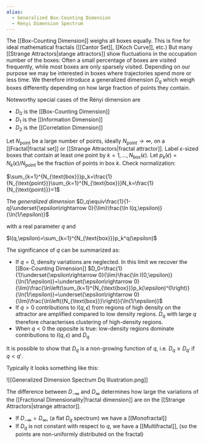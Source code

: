 ```yaml
---
alias:
  - Generalized Box-Counting Dimension
  - Rényi Dimension Spectrum
---
```

The [[Box-Counting Dimension]] weighs all boxes  equally.  This is fine for ideal mathematical fractals ([[Cantor Set]], [[Koch Curve]], etc.) But many [[Strange Attractors|stange attractors]] show fluctuations in the occupation number of the boxes: Often a small percentage of boxes are visited frequently, while most boxes are only sparsely visited. Depending on our purpose we may be interested in boxes where trajectories spend more or less time. We therefore introduce a generalized dimension $D_q$ which weigh boxes differently depending on how large fraction of points they contain. 

Noteworthy special cases of the Rényi dimension are 
* $D_0$ is the [[Box-Counting Dimension]]
* $D_1$ is the [[Information Dimension]]
* $D_2$ is the [[Correlation Dimension]]

Let $N_{\text{point}}$ be a large number of points, ideally $N_{\text{point}}\rightarrow\infty$, on a [[Fractal|fractal set]] or [[Strange Attractors|fractal attractor]]. Label $\epsilon$-sized boxes that contain at least one point by $k=1,\dots,N_{\text{box}}(\epsilon)$. Let $p_k(\epsilon)=N_k(\epsilon)/N_{\text{point}}$ be the fraction of points in box $k$. Check normalization:

$\sum_{k=1}^{N_{\text{box}}}p_k=\frac{1}{N_{\text{point}}}\sum_{k=1}^{N_{\text{box}}}N_k=\frac{1}{N_{\text{point}}}=1$

The *generalized dimension* $D_q\equiv\frac{1}{1-q}\underset{\epsilon\rightarrow 0}{\lim}\frac{\ln I(q,\epsilon)}{\ln(1/\epsilon)}$

with a real parameter $q$ and 

$I(q,\epsilon)=\sum_{k=1}^{N_{\text{box}}}p_k^q(\epsilon)$

The significance of $q$ can be summarized as:

* If $q=0$, density variations are neglected. In this limit we recover the [[Box-Counting Dimension]]
   $D_0=\frac{1}{1}\underset{\epsilon\rightarrow 0}{\lim}\frac{\ln I(0,\epsilon)}{\ln(1/\epsilon)}=\underset{\epsilon\rightarrow 0}{\lim}\frac{\ln\left(\sum_{k=1}^{N_{\text{box}}}p_k(\epsilon)^0\right)}{\ln(1/\epsilon)}=\underset{\epsilon\rightarrow 0}{\lim}\frac{\ln\left({N_{\text{box}}}\right)}{\ln(1/\epsilon)}$
* If $q>0$ contributions to $I(q,\epsilon)$ from regions of high density on the attractor are amplified compared to low density regions. $D_q$ with large $q$ therefore characterises clustering of high-density regions.
* When $q<0$ the opposite is true: low-density regions dominate contributions to $I(q,\epsilon)$ and $D_q$

It is possible to show that $D_q$ is a non-growing function of $q$, i.e.
$D_q\ge D_{q'}$ if $q<q'$. 

Typically it looks something like this:

![[Generalized Dimension Spectrum Dq Illustration.png]]

The difference between $D_{-\infty}$ and $D_{\infty}$ determines how large the variations of the [[Fractional Dimensionality|fractal dimension]] are on the [[Strange Attractors|strange attractor]].

* If $D_{-\infty}=D_\infty$, (a flat $D_q$ spectrum) we have a [[Monofractal]] 
* If $D_q$ is not constant with respect to $q$, we have a [[Multifractal]], (so the points are non-uniformly distributed on the fractal)